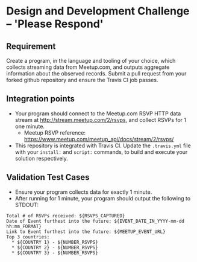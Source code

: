 # Design and Development Challenge – 'Please Respond'

## Requirement
Create a program, in the language and tooling of your choice, which collects streaming data from Meetup.com, and outputs aggregate information about the observed records. Submit a pull request from your forked github repository and ensure the Travis CI job passes.

## Integration points
* Your program should connect to the Meetup.com RSVP HTTP data stream at http://stream.meetup.com/2/rsvps, and collect RSVPs for 1 one minute.
  * Meetup RSVP reference: https://www.meetup.com/meetup_api/docs/stream/2/rsvps/
* This repository is integrated with Travis CI. Update the `.travis.yml` file with your `install:` and `script:` commands, to build and execute your solution respectively.


## Validation Test Cases
* Ensure your program collects data for exactly 1 minute.
* After running for 1 minute, your program should output the following to STDOUT:
```
Total # of RSVPs received: ${RSVPS_CAPTURED}
Date of Event furthest into the future: ${EVENT_DATE_IN_YYYY-mm-dd hh:mm_FORMAT}
Link to Event furthest into the future: ${MEETUP_EVENT_URL}
Top 3 countries:
  * ${COUNTRY 1} - ${NUMBER_RSVPS}
  * ${COUNTRY 2} - ${NUMBER_RSVPS}
  * ${COUNTRY 3} - ${NUMBER_RSVPS}
```

